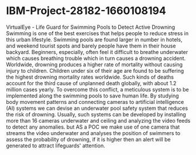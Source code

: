 # IBM-Project-28182-1660108194
VirtualEye - Life Guard for Swimming Pools to Detect Active Drowning
Swimming is one of the best exercises that helps people to reduce stress in this urban lifestyle. 
Swimming pools are found larger in number in hotels, and weekend tourist spots and barely people have them in their house backyard.
Beginners, especially, often feel it difficult to breathe underwater which causes breathing trouble which in turn causes a drowning accident.
Worldwide, drowning produces a higher rate of mortality without causing injury to children.
Children under six of their age are found to be suffering the highest drowning mortality rates worldwide.
Such kinds of deaths account for the third cause of unplanned death globally, with about 1.2  million cases yearly.
To overcome this conflict, a meticulous system is to be implemented along the swimming pools to save human life. 
By studying body movement patterns and connecting cameras to artificial intelligence (AI) systems we can devise an underwater pool safety system that reduces the risk of drowning. 
Usually, such systems can be developed by installing more than 16 cameras underwater and ceiling and analyzing the video feeds to detect any anomalies.
but  AS a POC we make use of one camera that streams the video underwater and analyses the position of swimmers to assess the probability of drowning, if it is higher then an alert will be generated to attract lifeguards' attention.
